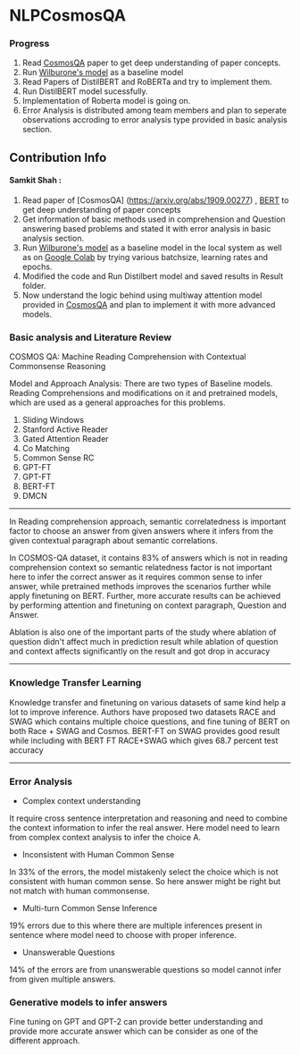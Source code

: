 # NLPCosmosQA

### Progress
1. Read [CosmosQA](https://arxiv.org/abs/1909.00277) paper to get deep understanding of paper concepts.
2. Run [Wilburone's model](https://github.com/samkit27/NLPCosmosQA/tree/master/wilburone/cosmosqa-master) as a baseline model
3. Read Papers of DistilBERT and RoBERTa and try to implement them.
4. Run DistilBERT model sucessfully.
5. Implementation of Roberta model is going on.
6. Error Analysis is distributed among team members and plan to seperate observations accroding to error analysis type provided in basic analysis section.

## Contribution Info 

#### Samkit Shah : 
1. Read paper of [CosmosQA] (https://arxiv.org/abs/1909.00277) , [BERT](https://arxiv.org/abs/1810.04805) to get deep understanding of paper concepts
2. Get information of basic methods used in comprehension and Question answering based problems and stated it with error analysis in basic analysis section.
3. Run [Wilburone's model](https://github.com/samkit27/NLPCosmosQA/tree/master/wilburone/cosmosqa-master) as a baseline model in the local system as well as on [Google Colab](https://colab.research.google.com/drive/1hJrzJutH7bKQ9r-wVQ9BqVxiLUE9qZOQ) by trying various batchsize, learning rates and epochs.
4. Modified the code and Run Distilbert model and saved results in Result folder.
5. Now understand the logic behind using multiway attention model provided in [CosmosQA](https://arxiv.org/abs/1909.00277) and plan to implement it with more advanced models.

### Basic analysis and Literature Review 

COSMOS QA: Machine Reading Comprehension with Contextual Commonsense Reasoning

Model and Approach Analysis:
There are two types of Baseline models. Reading Comprehensions and modifications on it and pretrained models, which are used as a general approaches for this problems.
1.	Sliding Windows
2.	Stanford Active Reader
3.	Gated Attention Reader
4.	Co Matching
5.	Common Sense RC
6.	GPT-FT
7.	GPT-FT
8.	BERT-FT
9.	DMCN

---

In Reading comprehension approach, semantic correlatedness is important factor to choose an answer from given answers where it infers from the given contextual paragraph about semantic correlations. 

In COSMOS-QA dataset, it contains 83% of answers which is not in reading comprehension context so semantic relatedness factor is not important here to infer the correct answer as it requires common sense to infer answer, while pretrained methods improves the scenarios further while apply finetuning on BERT. Further, more accurate results can be achieved by performing attention and finetuning on context paragraph, Question and Answer.

Ablation is also one of the important parts of the study where ablation of question didn't affect much in prediction result while ablation of question and context affects significantly on the result and got drop in accuracy

---

### Knowledge Transfer Learning ###

Knowledge transfer and finetuning on various datasets of same kind help a lot to improve inference. Authors have proposed two datasets RACE and SWAG which contains multiple choice questions, and fine tuning of BERT on both Race + SWAG and Cosmos. BERT-FT on SWAG provides good result while including with BERT FT RACE+SWAG which gives 68.7 percent test accuracy

---

### Error Analysis

* Complex context understanding 

It require cross sentence interpretation and reasoning and need to combine the context information to infer the real answer. Here model need to learn from complex context analysis
to infer the choice A. 


*	Inconsistent with Human Common Sense

In 33% of the errors, the model mistakenly select the choice which is not consistent with human common sense. So here answer might be right but not match with human commonsense.

* Multi-turn Common Sense Inference

19% errors due to this where there are multiple inferences present in sentence where model need to choose with proper inference.

*	Unanswerable Questions

14% of the errors are from unanswerable questions so model cannot infer from given multiple answers.


### Generative models to infer answers ###

Fine tuning on GPT and GPT-2 can provide better understanding and provide more accurate answer which can be consider as one of the different approach.
